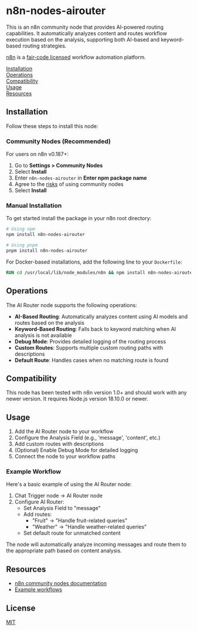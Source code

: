 # n8n-nodes-airouter

This is an n8n community node that provides AI-powered routing capabilities. It automatically analyzes content and routes workflow execution based on the analysis, supporting both AI-based and keyword-based routing strategies.

[n8n](https://n8n.io/) is a [fair-code licensed](https://docs.n8n.io/reference/license/) workflow automation platform.

[Installation](#installation)  
[Operations](#operations)  
[Compatibility](#compatibility)  
[Usage](#usage)  
[Resources](#resources)  

## Installation

Follow these steps to install this node:

### Community Nodes (Recommended)

For users on n8n v0.187+:

1. Go to **Settings > Community Nodes**
2. Select **Install**
3. Enter `n8n-nodes-airouter` in **Enter npm package name**
4. Agree to the [risks](https://docs.n8n.io/integrations/community-nodes/risks/) of using community nodes
5. Select **Install**

### Manual Installation

To get started install the package in your n8n root directory:

```bash
# Using npm
npm install n8n-nodes-airouter

# Using pnpm
pnpm install n8n-nodes-airouter
```

For Docker-based installations, add the following line to your `Dockerfile`:

```dockerfile
RUN cd /usr/local/lib/node_modules/n8n && npm install n8n-nodes-airouter
```

## Operations

The AI Router node supports the following operations:

- **AI-Based Routing**: Automatically analyzes content using AI models and routes based on the analysis
- **Keyword-Based Routing**: Falls back to keyword matching when AI analysis is not available
- **Debug Mode**: Provides detailed logging of the routing process
- **Custom Routes**: Supports multiple custom routing paths with descriptions
- **Default Route**: Handles cases when no matching route is found

## Compatibility

This node has been tested with n8n version 1.0+ and should work with any newer version. It requires Node.js version 18.10.0 or newer.

## Usage

1. Add the AI Router node to your workflow
2. Configure the Analysis Field (e.g., 'message', 'content', etc.)
3. Add custom routes with descriptions
4. (Optional) Enable Debug Mode for detailed logging
5. Connect the node to your workflow paths

### Example Workflow

Here's a basic example of using the AI Router node:

1. Chat Trigger node → AI Router node
2. Configure AI Router:
   - Set Analysis Field to "message"
   - Add routes:
     - "Fruit" → "Handle fruit-related queries"
     - "Weather" → "Handle weather-related queries"
   - Set default route for unmatched content

The node will automatically analyze incoming messages and route them to the appropriate path based on content analysis.

## Resources

* [n8n community nodes documentation](https://docs.n8n.io/integrations/community-nodes/)
* [Example workflows](https://n8n.io/workflows)

## License

[MIT](LICENSE.md)
